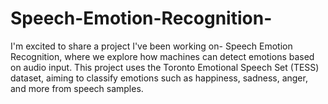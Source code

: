 # Speech-Emotion-Recognition-
I'm excited to share a project I've been working on- Speech Emotion Recognition, where we explore how machines can detect emotions based on audio input. This project uses the Toronto Emotional Speech Set (TESS) dataset, aiming to classify emotions such as happiness, sadness, anger, and more from speech samples.
